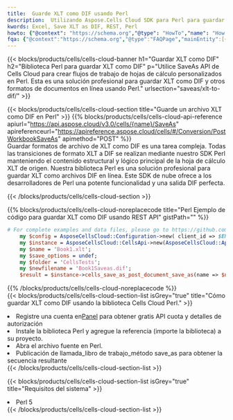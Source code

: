 ```yaml
---
title:  Guarde XLT como DIF usando Perl
description:  Utilizando Aspose.Cells Cloud SDK para Perl para guardar el archivo en formato XLT como archivo en formato DIF.
kwords: Excel, Save XLT as DIF, REST, Perl
howto: {"@context": "https://schema.org","@type": "HowTo","name": "How to save XLT as DIF using the Cells Cloud Perl library.","description": "How to save XLT as DIF using the Cells Cloud Perl library.","image": {"@type": "ImageObject"},"url": "/perl/saveas/xlt-to-dif/","step": [{ "@type": "HowToStep","name": "How to save XLT as DIF using the Cells Cloud Perl library. step 1", "image": {"@type": "ImageObject",},"url": "/perl/saveas/xlt-to-dif/","text": "Register an account at <a href='https://dashboard.aspose.cloud/'>Dashboard</a> to get free API quota & authorization details",},{ "@type": "HowToStep","name": "How to save XLT as DIF using the Cells Cloud Perl library. step 1", "image": {"@type": "ImageObject",},"url": "/perl/saveas/xlt-to-dif/","text": "Install Perl library and add the reference (import the library) to your project.",},{ "@type": "HowToStep","name": "How to save XLT as DIF using the Cells Cloud Perl library. step 1", "image": {"@type": "ImageObject",},"url": "/perl/saveas/xlt-to-dif/","text": "Open the source file in Perl.",},{ "@type": "HowToStep","name": "How to save XLT as DIF using the Cells Cloud Perl library. step 1", "image": {"@type": "ImageObject",},"url": "/perl/saveas/xlt-to-dif/","text": "Call post_workbook_save_as method to get the resultant stream",}, ],"supply": {"@type": "HowToSupply","name": "document"},"tool": [{"@type": "HowToTool","name": "VIM, Visual Studio Code, Eclipse"},{"@type": "HowToTool","name": "Aspose Cells"}],"totalTime": "PT6M"}
fqa: {"@context":"https://schema.org","@type":"FAQPage","mainEntity":[{"@type":"Question","name":"Why save file as other formats file in C# using REST API?","acceptedAnswer":{"@type":"Answer","text":"Documents are encoded in many ways, and some files may be incompatible with the software you use. To open and read such files, just save them as appropriate file formats.<br/><ol><li>Install .NET SDK and add the reference (import the library) to your project.</li><li>Open the source file in C# using REST API.</li><li>Call the PostWorkbookSaveAsRequest() method, passing an output filename with required extension.</li><li>Get the result of save as a separate file.</li></ol>"}},{"@type":"Question","name":"What file formats can I save as with your C# library?","acceptedAnswer":{"@type":"Answer","text":"We support a variety of file formats for conversion using .NET library, including XLSX, Excel, xls , PDF, CSV, HTML, Markdown, XML, PNG, JPG, TIFF, Json, TXT and many more."}},{"@type":"Question","name":"What is the maximum allowed file size for conversion using this .NET library?","acceptedAnswer":{"@type":"Answer","text":"There are no file size limits for format conversions using .NET library."}}]}
---
```

{{< blocks/products/cells/cells-cloud-banner h1="Guardar XLT como DIF" h2="Biblioteca Perl para guardar XLT como DIF" p="Utilice SaveAs API de Cells Cloud para crear flujos de trabajo de hojas de cálculo personalizados en Perl. Esta es una solución profesional para guardar XLT como DIF y otros formatos de documentos en línea usando Perl." urlsection="saveas/xlt-to-dif/" >}}

{{< blocks/products/cells/cells-cloud-section title="Guarde un archivo XLT como DIF en Perl" >}}
{{% blocks/products/cells/cells-cloud-api-reference apiurl="https://api.aspose.cloud/v3.0/cells/{name}/SaveAs" apireferenceurl="https://apireference.aspose.cloud/cells/#/Conversion/PostWorkbookSaveAs" apimethod="POST" %}}
<br/>
Guardar formatos de archivo de XLT como DIF es una tarea compleja. Todas las transiciones de formato XLT a DIF se realizan mediante nuestro SDK Perl manteniendo el contenido estructural y lógico principal de la hoja de cálculo XLT de origen. Nuestra biblioteca Perl es una solución profesional para guardar XLT como archivos DIF en línea. Este SDK de nube ofrece a los desarrolladores de Perl una potente funcionalidad y una salida DIF perfecta.

{{< /blocks/products/cells/cells-cloud-section >}}

{{% blocks/products/cells/cells-cloud-noreplacecode title="Perl Ejemplo de código para guardar XLT como DIF usando REST API" gistPath="" %}}
  
```perl
# For complete examples and data files, please go to https://github.com/aspose-cells-cloud/aspose-cells-cloud-perl/
    my $config = AsposeCellsCloud::Configuration->new( client_id => $ENV{'ProductClientId'}, client_secret => $ENV{'ProductClientSecret'});
    my $instance = AsposeCellsCloud::CellsApi->new(AsposeCellsCloud::ApiClient->new( $config));
    my $name = 'Book1.xlt';
    my $save_options = undef;
    my $folder = 'CellsTests';
    my $newfilename = 'Book1Saveas.dif';
    $result = $instance->cells_save_as_post_document_save_as(name => $name,save_options => $save_options, newfilename => $newfilename, folder => $folder);
```
  
{{% /blocks/products/cells/cells-cloud-noreplacecode %}}
<br/>
{{< blocks/products/cells/cells-cloud-section-list isGrey="true" title="Cómo guardar XLT como DIF usando la biblioteca Cells Cloud Perl." >}}
<li> Registre una cuenta en<a href="https://dashboard.aspose.cloud/">Panel</a> para obtener gratis API cuota y detalles de autorización</li>
<li>Instale la biblioteca Perl y agregue la referencia (importe la biblioteca) a su proyecto.</li>
<li>Abra el archivo fuente en Perl.</li>
<li>Publicación de llamada_libro de trabajo_método save_as para obtener la secuencia resultante</li>
{{< /blocks/products/cells/cells-cloud-section-list >}}

{{< blocks/products/cells/cells-cloud-section-list isGrey="true" title="Requisitos del sistema" >}}
<li>Perl 5</li>
{{< /blocks/products/cells/cells-cloud-section-list >}}
